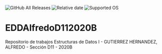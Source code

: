 ![GitHub All Releases](https://img.shields.io/github/downloads/victorlvg678/EDDAlfredoD112020B/total)
![Relative date](https://img.shields.io/date/1601189111)
![Supported OS](https://img.shields.io/badge/Supported%20OS-Windows-blue.svg)
# EDDAlfredoD112020B

Repositorio de trabajos Estructuras de Datos I - GUTIERREZ HERNANDEZ, ALFREDO - Sección D11 - 2020B

